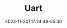 ---
weight: 120
title: "Uart"
description: ""
icon: "article"
date: "2023-11-30T17:24:49-05:00"
lastmod: "2023-11-30T17:24:49-05:00"
draft: false
toc: true
---